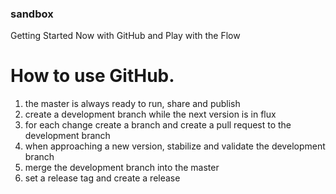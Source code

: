 ### sandbox
Getting Started Now with GitHub and Play with the Flow

# How to use GitHub.

1. the master is always ready to run, share and publish
2. create a development branch while the next version is in flux
3. for each change create a branch and create a pull request to the development branch
4. when approaching a new version, stabilize and validate the development branch
5. merge the development branch into the master
6. set a release tag and create a release
